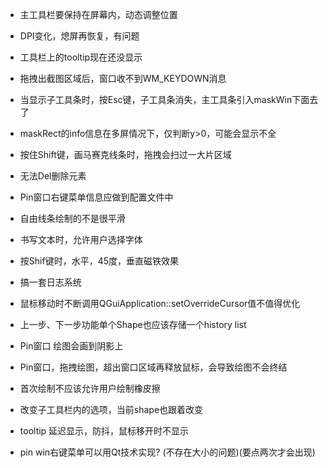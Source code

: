 ﻿- 主工具栏要保持在屏幕内，动态调整位置
- DPI变化，熄屏再恢复，有问题
- 工具栏上的tooltip现在还没显示
- 拖拽出截图区域后，窗口收不到WM_KEYDOWN消息
- 当显示子工具条时，按Esc键，子工具条消失，主工具条引入maskWin下面去了
- maskRect的info信息在多屏情况下，仅判断y>0，可能会显示不全
- 按住Shift键，画马赛克线条时，拖拽会扫过一大片区域
- 无法Del删除元素
- Pin窗口右键菜单信息应做到配置文件中




- 自由线条绘制的不是很平滑
- 书写文本时，允许用户选择字体
- 按Shif键时，水平，45度，垂直磁铁效果
- 搞一套日志系统
- 鼠标移动时不断调用QGuiApplication::setOverrideCursor值不值得优化
- 上一步、下一步功能单个Shape也应该存储一个history list
- Pin窗口 绘图会画到阴影上
- Pin窗口，拖拽绘图，超出窗口区域再释放鼠标，会导致绘图不会终结
- 首次绘制不应该允许用户绘制橡皮擦
- 改变子工具栏内的选项，当前shape也跟着改变
- tooltip 延迟显示，防抖，鼠标移开时不显示
- pin win右键菜单可以用Qt技术实现? (不存在大小的问题)(要点两次才会出现)